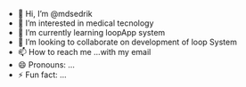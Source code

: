 - 👋 Hi, I’m @mdsedrik
- 👀 I’m interested in medical tecnology
- 🌱 I’m currently learning loopApp system
- 💞️ I’m looking to collaborate on development of loop System
- 📫 How to reach me ...with my email
- 😄 Pronouns: ...
- ⚡ Fun fact: ...

<!---
mdsedrik/mdsedrik is a ✨ special ✨ repository because its `README.md` (this file) appears on your GitHub profile.
You can click the Preview link to take a look at your changes.
--->
